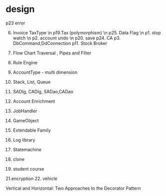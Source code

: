 # design
p23 error

6. Invoice TaxType  \n
p19.Tax (polymorphism) \n
p25. Data Flag \n
p1. stop watch \n
p2. account undo \n
p20. save
p24. CA
p3. DbCommand,DdConnection
p11. Stock Broker
4. Flow Chart Traversal ,  Pipes and Filter
5. Rule Engine
  
7. AccountType - multi dimension 
8. Stack, List, Queue
9. SADlg, CADlg, SADao,CADao
10. Account Enrichment 
12. JobHandler
13. GameObject 
14. Extendable Family
15. Log library
16. Statemachine
17. clone
18. student course


21.encryption
22. vehicle

Vertical and Horizontal: Two Approaches to the Decorator Pattern
